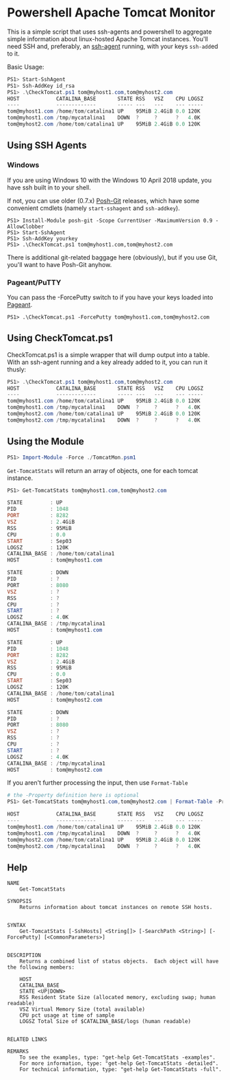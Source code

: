 # Powershell Apache Tomcat Monitor
This is a simple script that uses ssh-agents and powershell to aggregate simple information about linux-hosted Apache Tomcat instances.  You'll need SSH and, preferably, an [ssh-agent](https://www.ssh.com/ssh/agent) running, with your keys `ssh-add`ed to it.

Basic Usage:
```Powershell
PS1> Start-SshAgent
PS1> Ssh-AddKey id_rsa
PS1> .\CheckTomcat.ps1 tom@myhost1.com,tom@myhost2.com
HOST            CATALINA_BASE       STATE RSS   VSZ    CPU LOGSZ
----            -------------       ----- ---   ---    --- -----
tom@myhost1.com /home/tom/catalina1 UP    95MiB 2.4GiB 0.0 120K 
tom@myhost1.com /tmp/mycatalina1    DOWN  ?     ?      ?   4.0K 
tom@myhost2.com /home/tom/catalina1 UP    95MiB 2.4GiB 0.0 120K 
```

## Using SSH Agents
### Windows
If you are using Windows 10 with the Windows 10 April 2018 update, you have ssh built in to your shell.  

If not, you can use older (0.7.x) [Posh-Git](https://github.com/dahlbyk/posh-git) releases, which have some convenient cmdlets (namely `start-sshagent` and `ssh-addkey`).
```
PS1> Install-Module posh-git -Scope CurrentUser -MaximumVersion 0.9 -AllowClobber
PS1> Start-SshAgent
PS1> Ssh-AddKey yourkey
PS1> .\CheckTomcat.ps1 tom@myhost1.com,tom@myhost2.com
```

There is additional git-related baggage here (obviously), but if you use Git, you'll want to have Posh-Git anyhow.

### Pageant/PuTTY
You can pass the -ForcePutty switch to if you have your keys loaded into [Pageant](https://www.chiark.greenend.org.uk/~sgtatham/putty/).
```
PS1> .\CheckTomcat.ps1 -ForcePutty tom@myhost1.com,tom@myhost2.com
```

## Using CheckTomcat.ps1
CheckTomcat.ps1 is a simple wrapper that will dump output into a table.  With an ssh-agent running and a key already added to it, you can run it thusly:
```PowerShell
PS1> .\CheckTomcat.ps1 tom@myhost1.com,tom@myhost2.com
HOST            CATALINA_BASE       STATE RSS   VSZ    CPU LOGSZ
----            -------------       ----- ---   ---    --- -----
tom@myhost1.com /home/tom/catalina1 UP    95MiB 2.4GiB 0.0 120K 
tom@myhost1.com /tmp/mycatalina1    DOWN  ?     ?      ?   4.0K 
tom@myhost2.com /home/tom/catalina1 UP    95MiB 2.4GiB 0.0 120K 
tom@myhost2.com /tmp/mycatalina1    DOWN  ?     ?      ?   4.0K 
```

## Using the Module
```PowerShell
PS1> Import-Module -Force ./TomcatMon.psm1
```

`Get-TomcatStats` will return an array of objects, one for each tomcat instance.
```PowerShell
PS1> Get-TomcatStats tom@myhost1.com,tom@myhost2.com

STATE         : UP
PID           : 1048
PORT          : 8282
VSZ           : 2.4GiB
RSS           : 95MiB
CPU           : 0.0
START         : Sep03
LOGSZ         : 120K
CATALINA_BASE : /home/tom/catalina1
HOST          : tom@myhost1.com

STATE         : DOWN
PID           : ?
PORT          : 8080
VSZ           : ?
RSS           : ?
CPU           : ?
START         : ?
LOGSZ         : 4.0K
CATALINA_BASE : /tmp/mycatalina1
HOST          : tom@myhost1.com

STATE         : UP
PID           : 1048
PORT          : 8282
VSZ           : 2.4GiB
RSS           : 95MiB
CPU           : 0.0
START         : Sep03
LOGSZ         : 120K
CATALINA_BASE : /home/tom/catalina1
HOST          : tom@myhost2.com

STATE         : DOWN
PID           : ?
PORT          : 8080
VSZ           : ?
RSS           : ?
CPU           : ?
START         : ?
LOGSZ         : 4.0K
CATALINA_BASE : /tmp/mycatalina1
HOST          : tom@myhost2.com
```

If you aren't further processing the input, then use `Format-Table`
```PowerShell
# the -Property definition here is optional
PS1> Get-TomcatStats tom@myhost1.com,tom@myhost2.com | Format-Table -Property HOST,CATALINA_BASE,STATE,RSS,VSZ,CPU,LOGSZ

HOST            CATALINA_BASE       STATE RSS   VSZ    CPU LOGSZ
----            -------------       ----- ---   ---    --- -----
tom@myhost1.com /home/tom/catalina1 UP    95MiB 2.4GiB 0.0 120K 
tom@myhost1.com /tmp/mycatalina1    DOWN  ?     ?      ?   4.0K 
tom@myhost2.com /home/tom/catalina1 UP    95MiB 2.4GiB 0.0 120K 
tom@myhost2.com /tmp/mycatalina1    DOWN  ?     ?      ?   4.0K 
```

## Help
```
NAME
    Get-TomcatStats

SYNOPSIS
    Returns information about tomcat instances on remote SSH hosts.


SYNTAX
    Get-TomcatStats [-SshHosts] <String[]> [-SearchPath <String>] [-ForcePutty] [<CommonParameters>]


DESCRIPTION
    Returns a combined list of status objects.  Each object will have the following members:

    HOST
    CATALINA_BASE
    STATE <UP|DOWN>
    RSS Resident State Size (allocated memory, excluding swap; human readable)
    VSZ Virtual Memory Size (total available)
    CPU pct usage at time of sample
    LOGSZ Total Size of $CATALINA_BASE/logs (human readable)


RELATED LINKS

REMARKS
    To see the examples, type: "get-help Get-TomcatStats -examples".
    For more information, type: "get-help Get-TomcatStats -detailed".
    For technical information, type: "get-help Get-TomcatStats -full".
```
